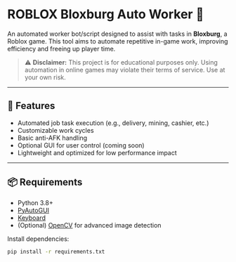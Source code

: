 # ROBLOX Bloxburg Auto Worker 🤖

An automated worker bot/script designed to assist with tasks in **Bloxburg**, a Roblox game. This tool aims to automate repetitive in-game work, improving efficiency and freeing up player time.

> ⚠️ **Disclaimer:** This project is for educational purposes only. Using automation in online games may violate their terms of service. Use at your own risk.

---

## 🧠 Features

- Automated job task execution (e.g., delivery, mining, cashier, etc.)
- Customizable work cycles
- Basic anti-AFK handling
- Optional GUI for user control (coming soon)
- Lightweight and optimized for low performance impact

---

## 📦 Requirements

- Python 3.8+
- [PyAutoGUI](https://pypi.org/project/PyAutoGUI/)
- [Keyboard](https://pypi.org/project/keyboard/)
- (Optional) [OpenCV](https://pypi.org/project/opencv-python/) for advanced image detection

Install dependencies:

```bash
pip install -r requirements.txt
